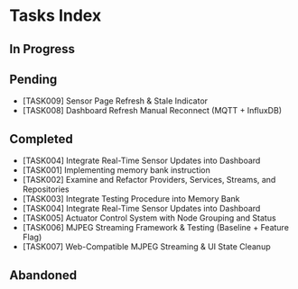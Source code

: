 # Tasks Index

## In Progress


## Pending

- [TASK009] Sensor Page Refresh & Stale Indicator
- [TASK008] Dashboard Refresh Manual Reconnect (MQTT + InfluxDB)


## Completed
- [TASK004] Integrate Real-Time Sensor Updates into Dashboard
- [TASK001] Implementing memory bank instruction
- [TASK002] Examine and Refactor Providers, Services, Streams, and Repositories
- [TASK003] Integrate Testing Procedure into Memory Bank
- [TASK004] Integrate Real-Time Sensor Updates into Dashboard
- [TASK005] Actuator Control System with Node Grouping and Status
- [TASK006] MJPEG Streaming Framework & Testing (Baseline + Feature Flag)
- [TASK007] Web-Compatible MJPEG Streaming & UI State Cleanup

## Abandoned